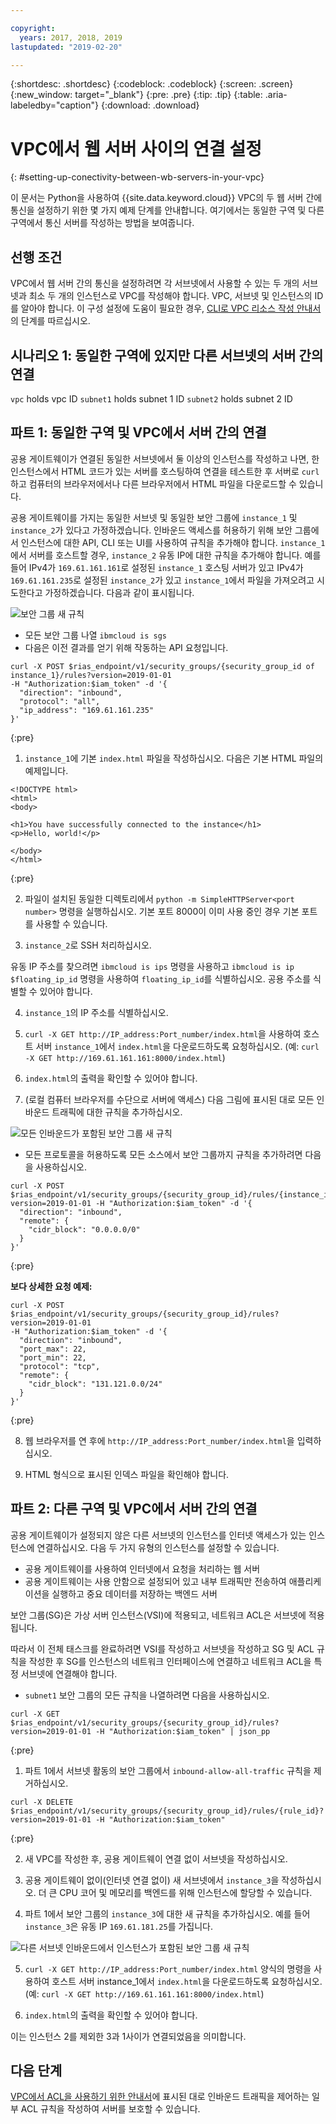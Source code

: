 ```yaml
---

copyright:
  years: 2017, 2018, 2019
lastupdated: "2019-02-20"

---
```


{:shortdesc: .shortdesc}
{:codeblock: .codeblock}
{:screen: .screen}
{:new_window: target="_blank"}
{:pre: .pre}
{:tip: .tip}
{:table: .aria-labeledby="caption"}
{:download: .download}

# VPC에서 웹 서버 사이의 연결 설정
{: #setting-up-conectivity-between-wb-servers-in-your-vpc}

이 문서는 Python을 사용하여 {{site.data.keyword.cloud}} VPC의 두 웹 서버 간에 통신을 설정하기 위한 몇 가지 예제 단계를 안내합니다. 여기에서는 동일한 구역 및 다른 구역에서 통신 서버를 작성하는 방법을 보여줍니다.

## 선행 조건

VPC에서 웹 서버 간의 통신을 설정하려면 각 서브넷에서 사용할 수 있는 두 개의 서브넷과 최소 두 개의 인스턴스로 VPC를 작성해야 합니다. VPC, 서브넷 및 인스턴스의 ID를 알아야 합니다. 이 구성 설정에 도움이 필요한 경우, [CLI로 VPC 리소스 작성 안내서](/docs/infrastructure/vpc?topic=vpc-creating-a-vpc-using-the-ibm-cloud-cli)의 단계를 따르십시오.

## 시나리오 1: 동일한 구역에 있지만 다른 서브넷의 서버 간의 연결

`vpc` holds vpc ID
`subnet1` holds subnet 1 ID 
`subnet2` holds subnet 2 ID


## 파트 1: 동일한 구역 및 VPC에서 서버 간의 연결

공용 게이트웨이가 연결된 동일한 서브넷에서 둘 이상의 인스턴스를 작성하고 나면, 한 인스턴스에서 HTML 코드가 있는 서버를 호스팅하여 연결을 테스트한 후 서버로 `curl`하고 컴퓨터의 브라우저에서나 다른 브라우저에서 HTML 파일을 다운로드할 수 있습니다.

공용 게이트웨이를 가지는 동일한 서브넷 및 동일한 보안 그룹에 `instance_1` 및 `instance_2`가 있다고 가정하겠습니다. 인바운드 액세스를 허용하기 위해 보안 그룹에서 인스턴스에 대한 API, CLI 또는 UI를 사용하여 규칙을 추가해야 합니다. `instance_1`에서 서버를 호스트할 경우, `instance_2` 유동 IP에 대한 규칙을 추가해야 합니다. 예를 들어 IPv4가 `169.61.161.161`로 설정된 `instance_1` 호스팅 서버가 있고 IPv4가 `169.61.161.235`로 설정된 `instance_2`가 있고 `instance_1`에서 파일을 가져오려고 시도한다고 가정하겠습니다. 다음과 같이 표시됩니다. 

![보안 그룹 새 규칙](images/security-group-ui-ex1.png)

* 모든 보안 그룹 나열 `ibmcloud is sgs`
* 다음은 이전 결과를 얻기 위해 작동하는 API 요청입니다. 

```
curl -X POST $rias_endpoint/v1/security_groups/{security_group_id of instance_1}/rules?version=2019-01-01
-H "Authorization:$iam_token" -d '{
  "direction": "inbound",
  "protocol": "all",
  "ip_address": "169.61.161.235"
}'
```
{:pre}

1. `instance_1`에 기본 `index.html` 파일을 작성하십시오. 다음은 기본 HTML 파일의 예제입니다. 

```
<!DOCTYPE html>
<html>
<body>

<h1>You have successfully connected to the instance</h1>
<p>Hello, world!</p>

</body>
</html>
```
{:pre}

2. 파일이 설치된 동일한 디렉토리에서 `python -m SimpleHTTPServer<port number>` 명령을 실행하십시오. 기본 포트 8000이 이미 사용 중인 경우 기본 포트를 사용할 수 있습니다.

3. `instance_2`로 SSH 처리하십시오. 

유동 IP 주소를 찾으려면 `ibmcloud is ips` 명령을 사용하고 `ibmcloud is ip $floating_ip_id` 명령을 사용하여 `floating_ip_id`를 식별하십시오. 공용 주소를 식별할 수 있어야 합니다.

4. `instance_1`의 IP 주소를 식별하십시오.

5. `curl -X GET http://IP_address:Port_number/index.html`을 사용하여 호스트 서버 `instance_1`에서 `index.html`을 다운로드하도록 요청하십시오. (예: `curl -X GET http://169.61.161.161:8000/index.html`)

6. `index.html`의 출력을 확인할 수 있어야 합니다. 

7. (로컬 컴퓨터 브라우저를 수단으로 서버에 액세스) 다음 그림에 표시된 대로 모든 인바운드 트래픽에 대한 규칙을 추가하십시오.

![모든 인바운드가 포함된 보안 그룹 새 규칙](images/security-group-ui-ex2.png)

* 모든 프로토콜을 허용하도록 모든 소스에서 보안 그룹까지 규칙을 추가하려면 다음을 사용하십시오.

```
curl -X POST $rias_endpoint/v1/security_groups/{security_group_id}/rules/{instance_id}?version=2019-01-01 -H "Authorization:$iam_token" -d '{
  "direction": "inbound",
  "remote": {
    "cidr_block": "0.0.0.0/0"
  }
}'
```
{:pre}

**보다 상세한 요청 예제:**

```
curl -X POST $rias_endpoint/v1/security_groups/{security_group_id}/rules?version=2019-01-01
-H "Authorization:$iam_token" -d '{
  "direction": "inbound",
  "port_max": 22,
  "port_min": 22,
  "protocol": "tcp",
  "remote": {
    "cidr_block": "131.121.0.0/24"
  }
}'
```
{:pre}

8. 웹 브라우저를 연 후에 `http://IP_address:Port_number/index.html`을 입력하십시오. 

9. HTML 형식으로 표시된 인덱스 파일을 확인해야 합니다. 

## 파트 2: 다른 구역 및 VPC에서 서버 간의 연결 

공용 게이트웨이가 설정되지 않은 다른 서브넷의 인스턴스를 인터넷 액세스가 있는 인스턴스에 연결하십시오. 다음 두 가지 유형의 인스턴스를 설정할 수 있습니다.

* 공용 게이트웨이를 사용하여 인터넷에서 요청을 처리하는 웹 서버
* 공용 게이트웨이는 사용 안함으로 설정되어 있고 내부 트래픽만 전송하여 애플리케이션을 실행하고 중요 데이터를 저장하는 백엔드 서버

보안 그룹(SG)은 가상 서버 인스턴스(VSI)에 적용되고, 네트워크 ACL은 서브넷에 적용됩니다. 

따라서 이 전체 태스크를 완료하려면 VSI를 작성하고 서브넷을 작성하고 SG 및 ACL 규칙을 작성한 후 SG를 인스턴스의 네트워크 인터페이스에 연결하고 네트워크 ACL을 특정 서브넷에 연결해야 합니다.

* `subnet1` 보안 그룹의 모든 규칙을 나열하려면 다음을 사용하십시오. 

```
curl -X GET $rias_endpoint/v1/security_groups/{security_group_id}/rules?version=2019-01-01 -H "Authorization:$iam_token" | json_pp
```
{:pre}

1. 파트 1에서 서브넷 활동의 보안 그룹에서 `inbound-allow-all-traffic` 규칙을 제거하십시오.

```
curl -X DELETE $rias_endpoint/v1/security_groups/{security_group_id}/rules/{rule_id}?version=2019-01-01 -H "Authorization:$iam_token"
```
{:pre}

2. 새 VPC를 작성한 후, 공용 게이트웨이 연결 없이 서브넷을 작성하십시오.

3. 공용 게이트웨이 없이(인터넷 연결 없이) 새 서브넷에서 `instance_3`을 작성하십시오. 더 큰 CPU 코어 및 메모리를 백엔드를 위해 인스턴스에 할당할 수 있습니다. 

4. 파트 1에서 보안 그룹의 `instance_3`에 대한 새 규칙을 추가하십시오. 예를 들어 `instance_3`은 유동 IP `169.61.181.25`를 가집니다.

![다른 서브넷 인바운드에서 인스턴스가 포함된 보안 그룹 새 규칙](images/security-group-ui-ex3.png)

5. `curl -X GET http://IP_address:Port_number/index.html` 양식의 명령을 사용하여 호스트 서버 instance_1에서 `index.html`을 다운로드하도록 요청하십시오. (예: `curl -X GET http://169.61.161.161:8000/index.html`)

6. `index.html`의 출력을 확인할 수 있어야 합니다. 

이는 인스턴스 2를 제외한 3과 1사이가 연결되었음을 의미합니다.

## 다음 단계

[VPC에서 ACL을 사용하기 위한 안내서](https://{DomainName}/docs/infrastructure/vpc-network?topic=vpc-network-setting-up-network-acls-using-the-cli)에 표시된 대로 인바운드 트래픽을 제어하는 일부 ACL 규칙을 작성하여 서버를 보호할 수 있습니다.
